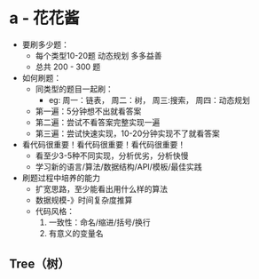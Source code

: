 # a - 花花酱

+ 要刷多少题：
	+ 每个类型10-20题 动态规划 多多益善
	+ 总共 200 - 300 题
+ 如何刷题：
	+ 同类型的题目一起刷：
		+ eg: 周一：链表， 周二：树， 周三:搜索， 周四：动态规划
	+ 第一遍：5分钟想不出就看答案
	+ 第二遍：尝试不看答案完整实现一遍
	+ 第三遍：尝试快速实现，10-20分钟实现不了就看答案
+ 看代码很重要！看代码很重要！看代码很重要！
	+ 看至少3-5种不同实现，分析优劣，分析快慢
	+ 学习新的语言/算法/数据结构/API/模板/最佳实践
+ 刷题过程中培养的能力
	+ 扩宽思路，至少能看出用什么样的算法
	+ 数据规模-》时间复杂度推算
	+ 代码风格：
		1. 一致性：命名/缩进/括号/换行
		2. 有意义的变量名



## Tree（树）
